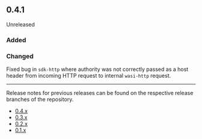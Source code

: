 ## 0.4.1

Unreleased

### Added

### Changed

Fixed bug in `sdk-http` where authority was not correctly passed as a host header from incoming HTTP request to internal `wasi-http` request.

---

Release notes for previous releases can be found on the respective release 
branches of the repository.

<!-- ARCHIVE_START -->
* [0.4.x](https://github.com/credibil/tempo/blob/release-0.4.0/RELEASES.md)
* [0.3.x](https://github.com/credibil/tempo/blob/release-0.3.0/RELEASES.md)
* [0.2.x](https://github.com/credibil/tempo/blob/release-0.2.0/RELEASES.md)
* [0.1.x](https://github.com/credibil/core/blob/release-0.1.0/RELEASES.md)
